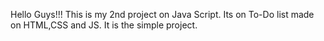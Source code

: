 Hello Guys!!!
This is my 2nd project on Java Script. Its on To-Do list made on HTML,CSS and JS. It is the simple project.
